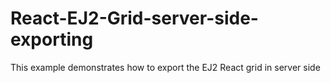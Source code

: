 # React-EJ2-Grid-server-side-exporting
This example demonstrates how to export the EJ2 React grid in server side
